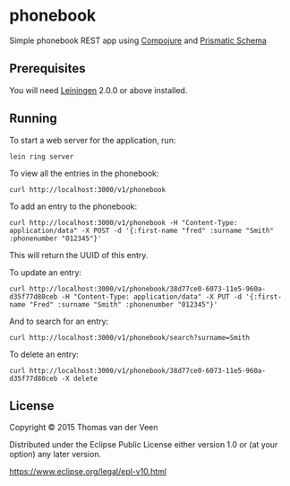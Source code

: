# phonebook

Simple phonebook REST app using [Compojure] and [Prismatic Schema]

[Compojure]: https://github.com/weavejester/compojure
[Prismatic Schema]: https://github.com/Prismatic/schema

## Prerequisites

You will need [Leiningen][] 2.0.0 or above installed.

[leiningen]: https://github.com/technomancy/leiningen

## Running

To start a web server for the application, run:

```
lein ring server
```

To view all the entries in the phonebook:
```
curl http://localhost:3000/v1/phonebook
```
To add an entry to the phonebook:
```
curl http://localhost:3000/v1/phonebook -H "Content-Type: application/data" -X POST -d '{:first-name "fred" :surname "Smith" :phonenumber "012345"}'
```
This will return the UUID of this entry.

To update an entry:
```
curl http://localhost:3000/v1/phonebook/38d77ce0-6073-11e5-960a-d35f77d80ceb -H "Content-Type: application/data" -X PUT -d '{:first-name "Fred" :surname "Smith" :phonenumber "012345"}'
```
And to search for an entry:
```
curl http://localhost:3000/v1/phonebook/search?surname=Smith
```

To delete an entry:
```
curl http://localhost:3000/v1/phonebook/38d77ce0-6073-11e5-960a-d35f77d80ceb -X delete
```

## License

Copyright © 2015 Thomas van der Veen

Distributed under the Eclipse Public License either version 1.0 or (at
your option) any later version.

https://www.eclipse.org/legal/epl-v10.html
